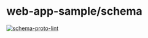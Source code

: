 # web-app-sample/schema

[![schema-proto-lint](https://github.com/m0t0k1ch1/web-app-sample/actions/workflows/schema-proto-lint.yaml/badge.svg)](https://github.com/m0t0k1ch1/web-app-sample/actions/workflows/schema-proto-lint.yaml)
